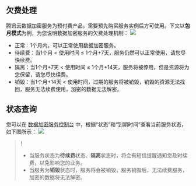 ## 欠费处理
腾讯云数据加密服务为预付费产品，需要预先购买服务实例后方可使用。下文以**包月模式**为例，为您说明数据加密服务的欠费处理机制：
 ![](https://main.qcloudimg.com/raw/8e510c49599d4c5aba05d3d0c6c70c73.png)
- 正常：1个月内，可以正常使用数据加密服务。
- 待续费：当1个月 < 使用时间 ≤ 1个月+7天，服务仍然可以正常使用，请您尽快续费。
- 隔离：当1个月+7天 < 使用时间 ≤ 1个月+14天，服务将被停用，但是资源将为您保留，请您尽快续费。
- 销毁：当1个月+14天 < 使用时间，过期的服务将被销毁，销毁的资源无法找回，服务无法续费使用，加密的数据无法解密。

## 状态查询
您可以在 [数据加密服务控制台](https://console.cloud.tencent.com/hsm) 中，根据“状态”和“到期时间”查看当前服务状态，如下图所示：
![](https://main.qcloudimg.com/raw/1901c3b27ec4f0d1de8dbefef93f620b.png)
>!
>- 当服务状态为**待续费**状态、**隔离**状态时，将会有短信提醒通知您及时续费，以免影响您的业务。
>- 当服务为**销毁**状态时，服务将会被销毁，服务销毁后，无法续费服务，加密的数据将无法解密。
 